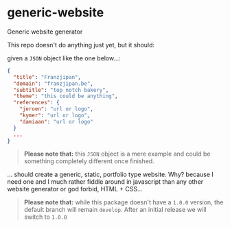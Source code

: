 # generic-website
Generic website generator

This repo doesn't do anything just yet, but it should:

given a `JSON` object like the one below...:
```json
{
  "title": "Franzjipan",
  "domain": "franzjipan.be",
  "subtitle": "top notch bakery",
  "theme": "this could be anything",
  "references": {
    "jeroen": "url or logo",
    "kymer": "url or logo",
    "damiaan": "url or logo"
  }
  ...
}
```

> __Please note that:__ this `JSON` object is a mere example and could be something completely different once finished.

... should create a generic, static, portfolio type website. Why? because I need one and I much rather fiddle around in javascript than any other website generator or god forbid, HTML + CSS...


> __Please note that:__ while this package doesn't have a `1.0.0` version, the default branch will remain `develop`. After an initial release we will switch to `1.0.0`

